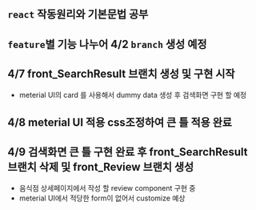 ## `react` 작동원리와 기본문법 공부
## `feature`별 기능 나누어 4/2 `branch` 생성 예정

## 4/7 front_SearchResult 브랜치 생성 및 구현 시작
- meterial UI의 card 를 사용해서 dummy data 생성 후 검색화면 구현 할 예정

## 4/8 meterial UI 적용 css조정하여 큰 틀 적용 완료

## 4/9 검색화면 큰 틀 구현 완료 후 front_SearchResult 브랜치 삭제 및 front_Review 브랜치 생성
- 음식점 상세페이지에서 작성 할 review component 구현 중
- meterial UI에서 적당한 form이 없어서 customize 예상
